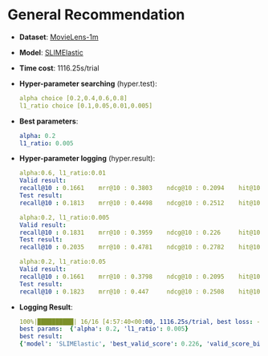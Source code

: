 # General Recommendation

- **Dataset**: [MovieLens-1m](../../md/ml-1m_general.md)

- **Model**: [SLIMElastic](https://recbole.io/docs/user_guide/model/general/slimelastic.html)

- **Time cost**: 1116.25s/trial

- **Hyper-parameter searching** (hyper.test):

  ```yaml
  alpha choice [0.2,0.4,0.6,0.8] 
  l1_ratio choice [0.1,0.05,0.01,0.005] 
  ```

- **Best parameters**:

  ```yaml
  alpha: 0.2
  l1_ratio: 0.005
  ```

- **Hyper-parameter logging** (hyper.result):

  ```yaml
  alpha:0.6, l1_ratio:0.01
  Valid result:
  recall@10 : 0.1661    mrr@10 : 0.3803    ndcg@10 : 0.2094    hit@10 : 0.7119    precision@10 : 0.1512
  Test result:
  recall@10 : 0.1813    mrr@10 : 0.4498    ndcg@10 : 0.2512    hit@10 : 0.7345    precision@10 : 0.1809

  alpha:0.2, l1_ratio:0.005
  Valid result:
  recall@10 : 0.1831    mrr@10 : 0.3959    ndcg@10 : 0.226     hit@10 : 0.7434    precision@10 : 0.1645
  Test result:
  recall@10 : 0.2035    mrr@10 : 0.4781    ndcg@10 : 0.2782    hit@10 : 0.7638    precision@10 : 0.2015

  alpha:0.2, l1_ratio:0.05
  Valid result:
  recall@10 : 0.1661    mrr@10 : 0.3798    ndcg@10 : 0.2095    hit@10 : 0.7141    precision@10 : 0.1522
  Test result:
  recall@10 : 0.1823    mrr@10 : 0.447     ndcg@10 : 0.2508    hit@10 : 0.735     precision@10 : 0.1813
  ```

- **Logging Result**:

  ```yaml
  100%|██████████| 16/16 [4:57:40<00:00, 1116.25s/trial, best loss: -0.226]
  best params:  {'alpha': 0.2, 'l1_ratio': 0.005}
  best result: 
  {'model': 'SLIMElastic', 'best_valid_score': 0.226, 'valid_score_bigger': True, 'best_valid_result': OrderedDict([('recall@10', 0.1831), ('mrr@10', 0.3959), ('ndcg@10', 0.226), ('hit@10', 0.7434), ('precision@10', 0.1645)]), 'test_result': OrderedDict([('recall@10', 0.2035), ('mrr@10', 0.4781), ('ndcg@10', 0.2782), ('hit@10', 0.7638), ('precision@10', 0.2015)])}
  ```
